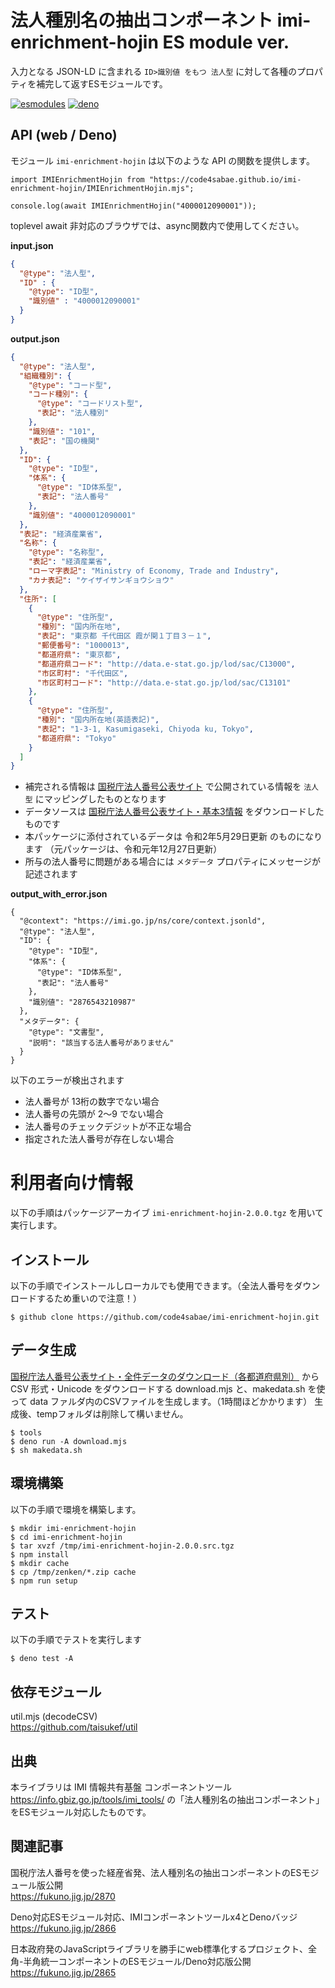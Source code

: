# 法人種別名の抽出コンポーネント imi-enrichment-hojin ES module ver.

入力となる JSON-LD に含まれる `ID>識別値 をもつ 法人型` に対して各種のプロパティを補完して返すESモジュールです。

[![esmodules](https://taisukef.github.com/denolib/esmodulesbadge.svg)](https://developer.mozilla.org/ja/docs/Web/JavaScript/Guide/Modules)
[![deno](https://taisukef.github.com/denolib/denobadge.svg)](https://deno.land/)

## API (web / Deno)

モジュール `imi-enrichment-hojin` は以下のような API の関数を提供します。

```
import IMIEnrichmentHojin from "https://code4sabae.github.io/imi-enrichment-hojin/IMIEnrichmentHojin.mjs";

console.log(await IMIEnrichmentHojin("4000012090001"));
```
toplevel await 非対応のブラウザでは、async関数内で使用してください。

**input.json**

```input.json
{
  "@type": "法人型",
  "ID" : {
    "@type": "ID型",
    "識別値" : "4000012090001"
  }
}
```

**output.json**

```output.json
{
  "@type": "法人型",
  "組織種別": {
    "@type": "コード型",
    "コード種別": {
      "@type": "コードリスト型",
      "表記": "法人種別"
    },
    "識別値": "101",
    "表記": "国の機関"
  },
  "ID": {
    "@type": "ID型",
    "体系": {
      "@type": "ID体系型",
      "表記": "法人番号"
    },
    "識別値": "4000012090001"
  },
  "表記": "経済産業省",
  "名称": {
    "@type": "名称型",
    "表記": "経済産業省",
    "ローマ字表記": "Ministry of Economy, Trade and Industry",
    "カナ表記": "ケイザイサンギョウショウ"
  },
  "住所": [
    {
      "@type": "住所型",
      "種別": "国内所在地",
      "表記": "東京都 千代田区 霞が関１丁目３－１",
      "郵便番号": "1000013",
      "都道府県": "東京都",
      "都道府県コード": "http://data.e-stat.go.jp/lod/sac/C13000",
      "市区町村": "千代田区",
      "市区町村コード": "http://data.e-stat.go.jp/lod/sac/C13101"
    },
    {
      "@type": "住所型",
      "種別": "国内所在地(英語表記)",
      "表記": "1-3-1, Kasumigaseki, Chiyoda ku, Tokyo",
      "都道府県": "Tokyo"
    }
  ]
}
```

- 補完される情報は [国税庁法人番号公表サイト](https://www.houjin-bangou.nta.go.jp/) で公開されている情報を `法人型` にマッピングしたものとなります
- データソースは [国税庁法人番号公表サイト・基本3情報](https://www.houjin-bangou.nta.go.jp/download/) をダウンロードしたものです
- 本パッケージに添付されているデータは 令和2年5月29日更新 のものになります （元パッケージは、令和元年12月27日更新）
- 所与の法人番号に問題がある場合には `メタデータ` プロパティにメッセージが記述されます

**output_with_error.json**

```
{
  "@context": "https://imi.go.jp/ns/core/context.jsonld",
  "@type": "法人型",
  "ID": {
    "@type": "ID型",
    "体系": {
      "@type": "ID体系型",
      "表記": "法人番号"
    },
    "識別値": "2876543210987"
  },
  "メタデータ": {
    "@type": "文書型",
    "説明": "該当する法人番号がありません"
  }
}
```

以下のエラーが検出されます

- 法人番号が 13桁の数字でない場合
- 法人番号の先頭が 2～9 でない場合
- 法人番号のチェックデジットが不正な場合
- 指定された法人番号が存在しない場合

# 利用者向け情報

以下の手順はパッケージアーカイブ `imi-enrichment-hojin-2.0.0.tgz` を用いて実行します。

## インストール

以下の手順でインストールしローカルでも使用できます。（全法人番号をダウンロードするため重いので注意！）

```
$ github clone https://github.com/code4sabae/imi-enrichment-hojin.git
```

## データ生成

[国税庁法人番号公表サイト・全件データのダウンロード（各都道府県別）](https://www.houjin-bangou.nta.go.jp/download/zenken/) から CSV 形式・Unicode をダウンロードする download.mjs と、makedata.sh を使って data ファルダ内のCSVファイルを生成します。（1時間ほどかかります）
生成後、tempフォルダは削除して構いません。

```
$ tools
$ deno run -A download.mjs
$ sh makedata.sh
```

## 環境構築

以下の手順で環境を構築します。

```
$ mkdir imi-enrichment-hojin
$ cd imi-enrichment-hojin
$ tar xvzf /tmp/imi-enrichment-hojin-2.0.0.src.tgz
$ npm install
$ mkdir cache
$ cp /tmp/zenken/*.zip cache
$ npm run setup
```

## テスト

以下の手順でテストを実行します

```
$ deno test -A
```

## 依存モジュール

util.mjs (decodeCSV)  
https://github.com/taisukef/util


## 出典

本ライブラリは IMI 情報共有基盤 コンポーネントツール <https://info.gbiz.go.jp/tools/imi_tools/> の「法人種別名の抽出コンポーネント」をESモジュール対応したものです。

## 関連記事

国税庁法人番号を使った経産省発、法人種別名の抽出コンポーネントのESモジュール版公開  
https://fukuno.jig.jp/2870  

Deno対応ESモジュール対応、IMIコンポーネントツールx4とDenoバッジ  
https://fukuno.jig.jp/2866  

日本政府発のJavaScriptライブラリを勝手にweb標準化するプロジェクト、全角-半角統一コンポーネントのESモジュール/Deno対応版公開  
https://fukuno.jig.jp/2865  
